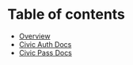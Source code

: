 # Table of contents

* [Overview](README.md)
* [Civic Auth Docs](https://docs.civic.com/auth)
* [Civic Pass Docs](https://docs.civic.com/pass)
